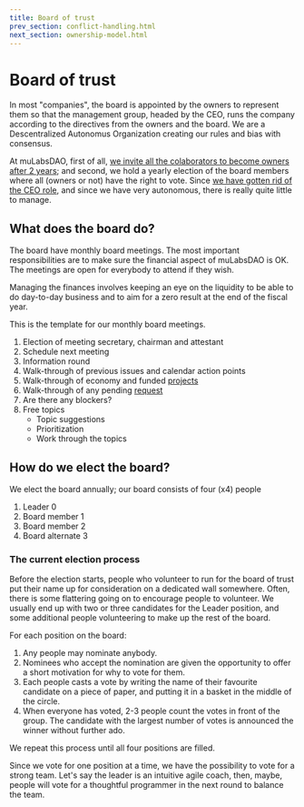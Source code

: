 ```yaml
---
title: Board of trust
prev_section: conflict-handling.html
next_section: ownership-model.html
---
```


Board of trust
==============

In most "companies", the board is appointed by the owners to represent them so that the management group, headed by the CEO, runs the company according to the directives from the owners and the board. We are a Descentralized Autonomus Organization creating our rules and bias with consensus. 

At muLabsDAO, first of all, [we invite all the colaborators to become owners after 2 years](ownership-model.html); and second, we hold a yearly election of the board members where all  (owners or not) have the right to vote. Since [we have gotten rid of the CEO role](decisions.html), and since we have very autonomous, there is really quite little to manage.

What does the board do?
-----------------------

The board have monthly board meetings. The most important responsibilities are to make sure the financial aspect of muLabsDAO is OK. The meetings are open for everybody to attend if they wish.

Managing the finances involves keeping an eye on the liquidity to be able to do day-to-day business and to aim for a zero result at the end of the fiscal year. 

This is the template for our monthly board meetings.

1.  Election of meeting secretary, chairman and attestant
2.  Schedule next meeting
3.  Information round
4.  Walk-through of previous issues and calendar action points
5.  Walk-through of economy and funded [projects](projects.html)
6.  Walk-through of any pending [request](request-protocol.html)
7.  Are there any blockers?
8.  Free topics
    -   Topic suggestions 
    -   Prioritization
    -   Work through the topics

How do we elect the board?
--------------------------

We elect the board annually; our board consists of four (x4) people

1.  Leader 0
2.  Board member 1
3.  Board member 2
4.  Board alternate 3

### The current election process

Before the election starts, people who volunteer to run for the board of trust put their name up for consideration on a dedicated wall somewhere. Often, there is some flattering going on to encourage people to volunteer. We usually end up with two or three candidates for the Leader position, and some additional people volunteering to make up the rest of the board.

For each position on the board:

1.  Any people may nominate anybody.
2.  Nominees who accept the nomination are given the opportunity to offer a short motivation for why to vote for them.
3.  Each people casts a vote by writing the name of their favourite candidate on a piece of paper, and putting it in a basket in the middle of the circle.
4.  When everyone has voted, 2-3 people count the votes in front of the group. The candidate with the largest number of votes is announced the winner without further ado.

We repeat this process until all four positions are filled.

Since we vote for one position at a time, we have the possibility to vote for a strong team. Let's say the leader is an intuitive agile coach, then, maybe, people will vote for a thoughtful programmer in the next round to balance the team.